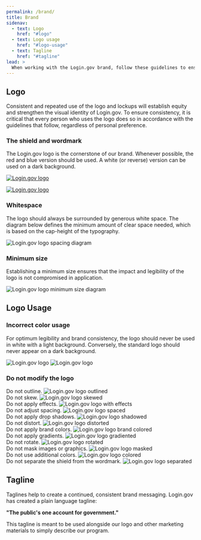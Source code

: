 ```yaml
---
permalink: /brand/
title: Brand
sidenav:
  - text: Logo
    href: "#logo"
  - text: Logo usage
    href: "#logo-usage"
  - text: Tagline
    href: "#tagline"
lead: >
  When working with the Login.gov brand, follow these guidelines to ensure you're representing the product in a consistent way across all mediums.
---
```


## Logo

Consistent and repeated use of the logo and lockups will establish equity and strengthen the visual identity of Login.gov. To ensure consistency, it is critical that every person who uses the logo does so in accordance with the guidelines that follow, regardless of personal preference.

### The shield and wordmark

The Login.gov logo is the cornerstone of our brand. Whenever possible, the red and blue version should be used. A white (or reverse) version can be used on a dark background.

<a href="{{ site.baseurl }}/assets/img/login-gov-logo.svg" download><img src="{{ site.baseurl }}/assets/img/login-gov-logo.svg" role="img" alt="Login.gov logo" class="padding-4"></a>

<a href="{{ site.baseurl }}/assets/img/login-gov-logo-reverse.svg" download><img src="{{ site.baseurl }}/assets/img/login-gov-logo-reverse.svg" role="img" alt="Login.gov logo" class="bg-primary-darker padding-4"></a>

### Whitespace

The logo should always be surrounded by generous white space. The diagram below defines the minimum amount of clear space needed, which is based on the cap-height of the typography.

<img src="{{ site.baseurl }}/img/login-gov-logo-spacing.svg" role="img" alt="Login.gov logo spacing diagram">

### Minimum size

Establishing a minimum size ensures that the impact and legibility of the logo is not compromised in application.

<img src="{{ site.baseurl }}/img/login-gov-logo-minimum-size.svg" role="img" alt="Login.gov logo minimum size diagram">

## Logo Usage

### Incorrect color usage

For optimum legibility and brand consistency, the logo should never be used in white with a light background. Conversely, the standard logo should never appear on a dark background.

<img src="{{ site.baseurl }}/assets/img/login-gov-logo-reverse.svg" role="img" alt="Login.gov logo" class="bg-primary-lighter padding-4">

<img src="{{ site.baseurl }}/assets/img/login-gov-logo.svg" role="img" alt="Login.gov logo" class="bg-gray-70 padding-4">

### Do not modify the logo

<div class="grid-row grid-gap">
  <div class="tablet:grid-col-4">
    Do not outline.
    <img src="{{ site.baseurl }}/img/login-gov-logo-outlined.svg" role="img" alt="Login.gov logo outlined" class="display-block margin-top-1 margin-bottom-4">
  </div>
  <div class="tablet:grid-col-4">
    Do not skew.
    <img src="{{ site.baseurl }}/img/login-gov-logo-skewed.svg" role="img" alt="Login.gov logo skewed" class="display-block margin-top-1 margin-bottom-4">
  </div>
  <div class="tablet:grid-col-4">
    Do not apply effects.
    <img src="{{ site.baseurl }}/img/login-gov-logo-with-effects.svg" role="img" alt="Login.gov logo with effects" class="display-block margin-top-1 margin-bottom-4">
  </div>
  <div class="tablet:grid-col-4">
    Do not adjust spacing.
    <img src="{{ site.baseurl }}/img/login-gov-logo-spaced.svg" role="img" alt="Login.gov logo spaced" class="display-block margin-top-1 margin-bottom-4">
  </div>
  <div class="tablet:grid-col-4">
    Do not apply drop shadows.
    <img src="{{ site.baseurl }}/img/login-gov-logo-shadowed.svg" role="img" alt="Login.gov logo shadowed" class="display-block margin-top-1 margin-bottom-4">
  </div>
  <div class="tablet:grid-col-4">
    Do not distort.
    <img src="{{ site.baseurl }}/img/login-gov-logo-distorted.svg" role="img" alt="Login.gov logo distorted" class="display-block margin-top-1 margin-bottom-4">
  </div>
  <div class="tablet:grid-col-4">
    Do not apply brand colors.
    <img src="{{ site.baseurl }}/img/login-gov-logo-brand-colored.svg" role="img" alt="Login.gov logo brand colored" class="display-block margin-top-1 margin-bottom-4">
  </div>
  <div class="tablet:grid-col-4">
    Do not apply gradients.
    <img src="{{ site.baseurl }}/img/login-gov-logo-gradiented.svg" role="img" alt="Login.gov logo gradiented" class="display-block margin-top-1 margin-bottom-4">
  </div>
  <div class="tablet:grid-col-4">
    Do not rotate.
    <img src="{{ site.baseurl }}/img/login-gov-logo-rotated.svg" role="img" alt="Login.gov logo rotated" class="display-block margin-top-1 margin-bottom-4">
  </div>
  <div class="tablet:grid-col-4">
    Do not mask images or graphics.
    <img src="{{ site.baseurl }}/img/login-gov-logo-masked.svg" role="img" alt="Login.gov logo masked" class="display-block margin-top-1 margin-bottom-4">
  </div>
  <div class="tablet:grid-col-4">
    Do not use additional colors.
    <img src="{{ site.baseurl }}/img/login-gov-logo-colored.svg" role="img" alt="Login.gov logo colored" class="display-block margin-top-1 margin-bottom-4">
  </div>
  <div class="tablet:grid-col-4">
    Do not separate the shield from the wordmark.
    <img src="{{ site.baseurl }}/img/login-gov-shield.svg" role="img" alt="Login.gov logo separated" class="display-block margin-top-1 margin-bottom-4">
  </div>
</div>

## Tagline

Taglines help to create a continued, consistent brand messaging. Login.gov has created a plain language tagline:

**"The public's one account for government."**

This tagline is meant to be used alongside our logo and other marketing materials to simply describe our program.
